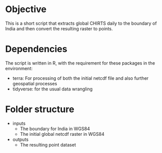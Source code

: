 # Objective
This is a short script that extracts global CHIRTS daily to the boundary of India and then convert the resulting raster to points.

# Dependencies
The script is written in R, with the requirement for these packages in the environment:
- terra: For processing of both the initial netcdf file and also further geospatial processes
- tidyverse: for the usual data wrangling

# Folder structure
- inputs
  - The boundary for India in WGS84
  - The initial global netcdf raster in WGS84
- outputs
  - The resulting point dataset 
